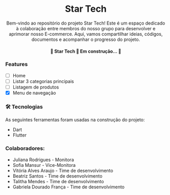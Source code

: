 <h1 align="center">Star Tech</h1>

<p align="center">Bem-vindo ao repositório do projeto Star Tech! Este é um espaço dedicado à colaboração entre membros do nosso grupo para desenvolver e aprimorar nosso E-commerce. 
Aqui, vamos compartilhar ideias, códigos, documentos e acompanhar o progresso do projeto. </p>

<h4 align="center"> 
	🚧  Star Tech 🚀 Em construção...  🚧
</h4>

### Features

- [ ]  Home
- [ ] Listar 3 categorias principais
- [ ] Listagem de produtos
- [x] Menu de navegação

### 🛠 Tecnologias

As seguintes ferramentas foram usadas na construção do projeto:

- Dart
- Flutter

### Colaboradores: 

- Juliana Rodrigues - Monitora
- Sofia Mansur - Vice-Monitora
- Vitória Alves Araujo - Time de desenvolvimento 
- Beatriz Santos - Time de desenvolvimento
- Talitha Mendes - Time de desenvolvimento
- Gabriela Dourado França - Time de desenvolvimento
 

